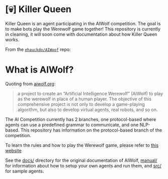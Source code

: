 # [💀] Killer Queen

Killer Queen is an agent participating in the AIWolf competition. The goal is to make bots play the Werewolf game together!
This repository is currently in cleaning, it will soon come with documentation about how Killer Queen works.


From the [`ehauckdo/AIWoof`](https://github.com/ehauckdo/AIWoof) repo: 

# What is AIWolf?

Quoting from [aiwolf.org](http://aiwolf.org/en/introduction):

> a project to create an “Artificial Intelligence Werewolf” (AIWolf) to play as
> the werewolf in place of a human player. The objective of this comprehensive
> project is not only to develop a game-playing algorithm, but also to develop
> virtual agents, real robots, and so on.

The AI Competition currently has 2 branches, one protocol-based where agents can
use a predefined grammar to communicate, and one NLP-based. This repository has
information on the protocol-based branch of the competition.

To learn the rules and how to play the Werewolf game, please refer to [this
website](https://werewolf.chat/Main_Page)

See the [docs/](docs/) directory for the original documentation of AIWolf,
[manual/](manual/) for information about how to setup your own agents and
run them, and [src/](src/) for sample agents. 
